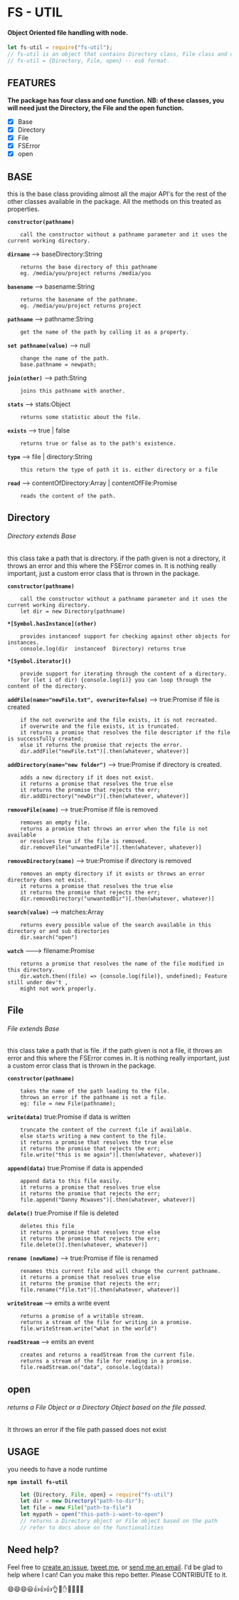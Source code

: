 # FS - UTIL
#### Object Oriented file handling with node.

```javascript
let fs-util = require("fs-util");
// fs-util is an object that contains Directory class, File class and open function.
// fs-util = {Directory, File, open} -- es6 format.
```

## FEATURES
**The package has four class and one function.**
**NB: of these classes, you will need just the Directory, the File and the open function.**
- [x] Base
- [x] Directory
- [x] File
- [x] FSError
- [x] open

## BASE
this is the base class providing almost all the major API's for the rest of the other
classes available in the package. All the methods on this treated as properties.

**`constructor(pathname)`**
```
    call the constructor without a pathname parameter and it uses the current working directory.
```

**`dirname`** --> baseDirectory:String
```
    returns the base directory of this pathname
    eg. /media/you/project returns /media/you
```

**`basename`** --> basename:String
```
    returns the basename of the pathname.
    eg. /media/you/project returns project
```

**`pathname`** --> pathname:String
```
    get the name of the path by calling it as a property.
```

**`set pathname(value)`** --> null
```
    change the name of the path.
    base.pathname = newpath;
```

**`join(other)`** --> path:String
```
    joins this pathname with another.
```

**`stats`** --> stats:Object
```
    returns some statistic about the file.
```

**`exists`** --> true | false
```
    returns true or false as to the path's existence.
```

**`type`** --> file | directory:String
```
    this return the type of path it is. either directory or a file
```

**`read`** --> contentOfDirectory:Array | contentOfFile:Promise
```
    reads the content of the path.
```


## Directory
###### Directory extends Base
this class take a path that is directory.
if the path given is not a directory, it throws an error and this where the FSError comes in.
It is nothing really important, just a custom error class that is thrown in the package.

**`constructor(pathname)`**
```
    call the constructor without a pathname parameter and it uses the current working directory.
    let dir = new Directory(pathname)
```

**`*[Symbol.hasInstance](other)`**
```
    provides instanceof support for checking against other objects for instances.
    console.log(dir  instanceof  Directory) returns true
```

**`*[Symbol.iterator]()`**
```
    provide support for iterating through the content of a directory.
    for (let i of dir) {console.log(i)} you can loop through the content of the directory.
```

**`addFile(name="newFile.txt", overwrite=false)`** --> true:Promise if file is created
```
    if the not overwrite and the file exists, it is not recreated.
    if overwrite and the file exists, it is truncated.
    it returns a promise that resolves the file descriptor if the file is successfully created;
    else it returns the promise that rejects the error.
    dir.addFile("newFile.txt")[.then(whatever, whatever)]
```

**`addDirectory(name="new folder")`** --> true:Promise if directory is created.
```
    adds a new directory if it does not exist.
    it returns a promise that resolves the true else
    it returns the promise that rejects the err;
    dir.addDirectory("newDir")[.then(whatever, whatever)]
```

**`removeFile(name)`** --> true:Promise if file is removed
```
    removes an empty file.
    returns a promise that throws an error when the file is not available
    or resolves true if the file is removed.
    dir.removeFile("unwantedFile")[.then(whatever, whatever)]
```

**`removeDirectory(name)`** --> true:Promise if directory is removed
```
    removes an empty directory if it exists or throws an error directory does not exist.
    it returns a promise that resolves the true else
    it returns the promise that rejects the err;
    dir.removeDirectory("unwantedDir")[.then(whatever, whatever)]
```

**`search(value)`** --> matches:Array
```
    returns every possible value of the search available in this directory or and sub directories
    dir.search("open")
```

**`watch`** ---> filename:Promise
```
    returns a promise that resolves the name of the file modified in this directory.
    dir.watch.then((file) => {console.log(file)}, undefined); Feature still under dev't ,
    might not work properly.
```


## File
###### File extends Base
this class take a path that is file.
if the path given is not a file, it throws an error and this where the FSError comes in.
It is nothing really important, just a custom error class that is thrown in the package.

**`constructor(pathname)`**
```
    takes the name of the path leading to the file.
    throws an error if the pathname is not a file.
    eg: file = new File(pathname);
```

**`write(data)`** true:Promise if data is written
```
    truncate the content of the current file if available.
    else starts writing a new content to the file.
    it returns a promise that resolves the true else
    it returns the promise that rejects the err;
    file.write("this is me again")[.then(whatever, whatever)]
```

**`append(data)`** true:Promise if data is appended
```
    append data to this file easily.
    it returns a promise that resolves true else
    it returns the promise that rejects the err;
    file.append("Danny Mcwaves")[.then(whatever, whatever)]
```

**`delete()`** true:Promise if file is deleted
```
    deletes this file
    it returns a promise that resolves true else
    it returns the promise that rejects the err;
    file.delete()[.then(whatever, whatever)]
```

**`rename (newName)`** --> true:Promise if file is renamed
```
    renames this current file and will change the current pathname.
    it returns a promise that resolves true else
    it returns the promise that rejects the err;
    file.rename("file.txt")[.then(whatever, whatever)]
```

**`writeStream`** --> emits a write event
```
    returns a promise of a writable stream.
    returns a stream of the file for writing in a promise.
    file.writeStream.write("what in the world")
```

**`readStream`** --> emits an event
```
    creates and returns a readStream from the current file.
    returns a stream of the file for reading in a promise.
    file.readStream.on("data", console.log(data))
```

## open
###### returns a File Object or a Directory Object based on the file passed.
It throws an error if the file path passed does not exist


## USAGE
you needs to have a node runtime

**`npm install fs-util`**

```javascript
    let {Directory, File, open} = require("fs-util")
    let dir = new Directory("path-to-dir");
    let file = new File("path-to-file")
    let mypath = open("this-path-i-want-to-open")
    // returns a Directory object or File object based on the path
    // refer to docs above on the functionalities
```


## Need help?
Feel free to [create an issue](http://github.com/DannyMcwaves/fs-util/issues), [tweet me](http://twitter.com/DannyMcwaves), or [send me an email](mailto:johnschneider.remote@gmail.com). I'd be glad to help where I can! Can you make this repo better. Please CONTRIBUTE to it.

:smile::smile::smile::smiley::+1::+1::+1::ok_hand::metal::hand::raised_hands::muscle::clap::wave:
